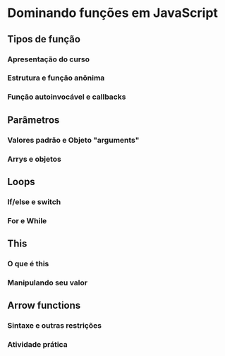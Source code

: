 # Dominando funções em JavaScript
## Tipos de função
### Apresentação do curso
### Estrutura e função anônima
### Função autoinvocável e callbacks

## Parâmetros
### Valores padrão e Objeto "arguments"
### Arrys e objetos

## Loops
### If/else e switch
### For e While

## This
### O que é this
### Manipulando seu valor

## Arrow functions
### Sintaxe e outras restrições
### Atividade prática